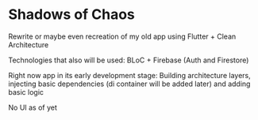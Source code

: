 # Shadows of Chaos
 
 Rewrite or maybe even recreation of my old app using Flutter + Clean Architecture
 
 Technologies that also will be used: BLoC + Firebase (Auth and Firestore)
 
 Right now app in its early development stage:
 Building architecture layers, injecting basic dependencies (di container will be added later) and adding basic logic

No UI as of yet
 
